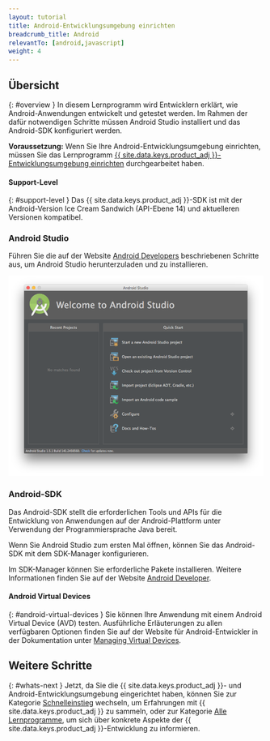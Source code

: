 ```yaml
---
layout: tutorial
title: Android-Entwicklungsumgebung einrichten
breadcrumb_title: Android
relevantTo: [android,javascript]
weight: 4
---
```

<!-- NLS_CHARSET=UTF-8 -->
## Übersicht
{: #overview }
In diesem Lernprogramm wird Entwicklern erklärt, wie Android-Anwendungen entwickelt und getestet werden. Im Rahmen der dafür notwendigen Schritte müssen
Android Studio installiert und das Android-SDK konfiguriert werden. 

**Voraussetzung:** Wenn Sie Ihre Android-Entwicklungsumgebung
einrichten, müssen Sie das Lernprogramm [{{ site.data.keys.product_adj }}-Entwicklungsumgebung einrichten](../mobilefirst/) durchgearbeitet haben. 

#### Support-Level
{: #support-level }
Das {{ site.data.keys.product_adj }}-SDK
ist mit der Android-Version Ice Cream Sandwich (API-Ebene 14) und
aktuelleren Versionen kompatibel. 

### Android Studio
Führen Sie die auf der Website [Android Developers](http://developer.android.com/develop/index.html) beschriebenen Schritte aus,
um Android Studio herunterzuladen und zu installieren.

![Android-SDK konfigurieren](android-studio.png)

### Android-SDK
Das Android-SDK stellt die erforderlichen Tools und APIs für die Entwicklung von Anwendungen auf der Android-Plattform unter Verwendung der Programmiersprache Java bereit. 

Wenn Sie Android Studio zum ersten Mal öffnen, können Sie das Android-SDK mit dem SDK-Manager konfigurieren.

Im SDK-Manager können Sie erforderliche Pakete installieren. Weitere Informationen finden Sie auf der Website [Android Developer](http://developer.android.com/sdk/index.html).

#### Android Virtual Devices
{: #android-virtual-devices }
Sie können Ihre Anwendung mit einem Android Virtual Device (AVD) testen. Ausführliche Erläuterungen zu allen verfügbaren Optionen
finden Sie
auf der Website für Android-Entwickler in der Dokumentation unter [Managing Virtual Devices](http://developer.android.com/tools/devices/index.html). 

## Weitere Schritte
{: #whats-next }
Jetzt, da Sie die {{ site.data.keys.product_adj }}- und Android-Entwicklungsumgebung eingerichtet haben,
können Sie zur Kategorie [Schnelleinstieg](../../../quick-start/android/) wechseln, um
Erfahrungen mit {{ site.data.keys.product_adj }} zu sammeln, oder zur Kategorie
[Alle Lernprogramme](../../../all-tutorials), um sich über konkrete Aspekte der
{{ site.data.keys.product_adj }}-Entwicklung zu informieren. 
